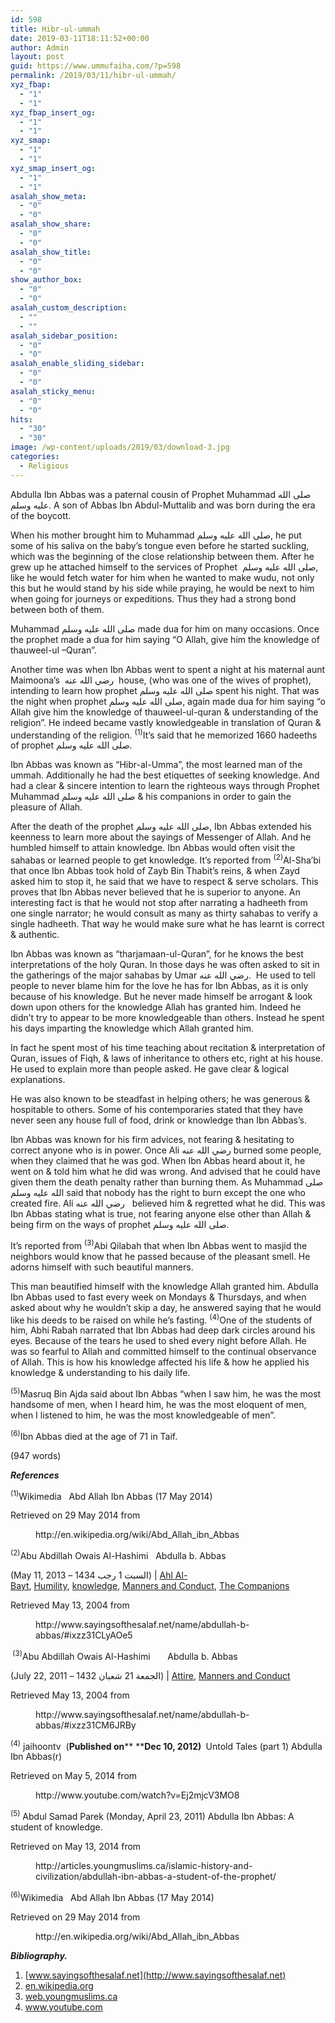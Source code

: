 ```yaml
---
id: 598
title: Hibr-ul-ummah
date: 2019-03-11T18:11:52+00:00
author: Admin
layout: post
guid: https://www.ummufaiha.com/?p=598
permalink: /2019/03/11/hibr-ul-ummah/
xyz_fbap:
  - "1"
  - "1"
xyz_fbap_insert_og:
  - "1"
  - "1"
xyz_smap:
  - "1"
  - "1"
xyz_smap_insert_og:
  - "1"
  - "1"
asalah_show_meta:
  - "0"
  - "0"
asalah_show_share:
  - "0"
  - "0"
asalah_show_title:
  - "0"
  - "0"
show_author_box:
  - "0"
  - "0"
asalah_custom_description:
  - ""
  - ""
asalah_sidebar_position:
  - "0"
  - "0"
asalah_enable_sliding_sidebar:
  - "0"
  - "0"
asalah_sticky_menu:
  - "0"
  - "0"
hits:
  - "30"
  - "30"
image: /wp-content/uploads/2019/03/download-3.jpg
categories:
  - Religious
---
```

Abdulla Ibn Abbas was a paternal cousin of Prophet Muhammad صلى الله عليه وسلم. A son of Abbas Ibn Abdul-Muttalib and was born during the era of the boycott.

When his mother brought him to Muhammad صلى الله عليه وسلم, he put some of his saliva on the baby’s tongue even before he started suckling, which was the beginning of the close relationship between them. After he grew up he attached himself to the services of Prophet &nbsp;صلى الله عليه وسلم, like he would fetch water for him when he wanted to make wudu, not only this but he would stand by his side while praying, he would be next to him when going for journeys or expeditions. Thus they had a strong bond between both of them. 

Muhammad صلى الله عليه وسلم made dua for him on many occasions. Once the prophet made a dua for him saying “O Allah, give him the knowledge of thauweel-ul –Quran”.

Another time was when Ibn Abbas went to spent a night at his maternal aunt Maimoona’s&nbsp; رضي الله عنه &nbsp;house, (who was one of the wives of prophet), intending to learn how prophet صلى الله عليه وسلم spent his night. That was the night when prophet صلى الله عليه وسلم, again made dua for him saying “o Allah give him the knowledge of thauweel-ul-quran & understanding of the religion”. He indeed became vastly knowledgeable in translation of Quran & understanding of the religion. <sup>(1)</sup>It’s said that he memorized 1660 hadeeths of prophet صلى الله عليه وسلم.

Ibn Abbas was known as “Hibr-al-Umma”, the most learned man of the ummah. Additionally he had the best etiquettes of seeking knowledge. And had a clear & sincere intention to learn the righteous ways through Prophet Muhammad صلى الله عليه وسلم & his companions in order to gain the pleasure of Allah. 

After the death of the prophet صلى الله عليه وسلم, Ibn Abbas extended his keenness to learn more about the sayings of Messenger of Allah. And he humbled himself to attain knowledge. Ibn Abbas would often visit the sahabas or learned people to get knowledge. It&#8217;s reported from <sup>(2)</sup>Al-Sha’bi&nbsp; that once Ibn Abbas took hold of Zayb Bin Thabit’s reins, & when Zayd asked him to stop it, he said that we have to respect & serve scholars. This proves that Ibn Abbas never believed that he is superior to anyone. An interesting fact is that he would not stop after narrating a hadheeth from one single narrator; he would consult as many as thirty sahabas to verify a single hadheeth. That way he would make sure what he has learnt is correct & authentic.

Ibn Abbas was known as “tharjamaan-ul-Quran”, for he knows the best interpretations of the holy Quran. In those days he was often asked to sit in the gatherings of the major sahabas by Umar رضي الله عنه.&nbsp; He used to tell people to never blame him for the love he has for Ibn Abbas, as it is only because of his knowledge. But he never made himself be arrogant & look down upon others for the knowledge Allah has granted him. Indeed he didn’t try to appear to be more knowledgeable than others. Instead he spent his days imparting the knowledge which Allah granted him. 

In fact he spent most of his time teaching about recitation & interpretation of Quran, issues of Fiqh, & laws of inheritance to others etc, right at his house. He used to explain more than people asked. He gave clear & logical explanations. 

He was also known to be steadfast in helping others; he was generous & hospitable to others. Some of his contemporaries stated that they have never seen any house full of food, drink or knowledge than Ibn Abbas’s.

Ibn Abbas was known for his firm advices, not fearing & hesitating to correct anyone who is in power. Once Ali رضي الله عنه burned some people, when they claimed that he was god. When Ibn Abbas heard about it, he went on & told him what he did was wrong. And advised that he could have given them the death penalty rather than burning them. As Muhammad صلى الله عليه وسلم said that nobody has the right to burn except the one who created fire. Ali رضي الله عنه&nbsp;&nbsp; believed him & regretted what he did. This was Ibn Abbas stating what is true, not fearing anyone else other than Allah & being firm on the ways of prophet صلى الله عليه وسلم.

It’s reported from <sup>(3)</sup>Abi Qilabah that when Ibn Abbas went to masjid the neighbors would know that he passed because of the pleasant smell. He adorns himself with such beautiful manners.

This man beautified himself with the knowledge Allah granted him. Abdulla Ibn Abbas used to fast every week on Mondays & Thursdays, and when asked about why he wouldn’t skip a day, he answered saying that he would like his deeds to be raised on while he’s fasting. <sup>(4)</sup>One of the students of him, Abhi Rabah narrated that Ibn Abbas had deep dark circles around his eyes. Because of the tears he used to shed every night before Allah. He was so fearful to Allah and committed himself to the continual observance of Allah. This is how his knowledge affected his life & how he applied his knowledge & understanding to his daily life.

<sup>(5)</sup>Masruq Bin Ajda said about Ibn Abbas “when I saw him, he was the most handsome of men, when I heard him, he was the most eloquent of men, when I listened to him, he was the most knowledgeable of men”.

<sup>(6)</sup>Ibn Abbas died at the age of 71 in Taif.

(947 words)

**_References_** 

<sup>(1)</sup>Wikimedia&nbsp;&nbsp; Abd Allah Ibn Abbas (17 May 2014) 

Retrieved on 29 May 2014 from<figure class="wp-block-embed">

<div class="wp-block-embed__wrapper">
  http://en.wikipedia.org/wiki/Abd_Allah_ibn_Abbas
</div></figure> 

<sup>(2)</sup>Abu Abdillah Owais Al-Hashimi&nbsp;&nbsp; Abdulla b. Abbas

(May 11, 2013 &#8211; السبت 1 رجب 1434) |&nbsp;[Ahl Al-Bayt](http://www.sayingsofthesalaf.net/topic/ahl-al-bayt/),&nbsp;[Humility](http://www.sayingsofthesalaf.net/topic/humility/),&nbsp;[knowledge](http://www.sayingsofthesalaf.net/topic/knowledge/),&nbsp;[Manners and Conduct](http://www.sayingsofthesalaf.net/topic/manners-and-conduct/),&nbsp;[The Companions](http://www.sayingsofthesalaf.net/topic/the-companions/)

Retrieved May 13, 2004 from<figure class="wp-block-embed">

<div class="wp-block-embed__wrapper">
  http://www.sayingsofthesalaf.net/name/abdullah-b-abbas/#ixzz31CLyAOe5
</div></figure> 

<sup>&nbsp;(3)</sup>Abu Abdillah Owais Al-Hashimi&nbsp;&nbsp;&nbsp;&nbsp;&nbsp;&nbsp; Abdulla b. Abbas

(July 22, 2011 &#8211; الجمعة 21 شعبان 1432) |&nbsp;[Attire](http://www.sayingsofthesalaf.net/topic/attire/),&nbsp;[Manners and Conduct](http://www.sayingsofthesalaf.net/topic/manners-and-conduct/)

Retrieved May 13, 2004 from<figure class="wp-block-embed">

<div class="wp-block-embed__wrapper">
  http://www.sayingsofthesalaf.net/name/abdullah-b-abbas/#ixzz31CM6JRBy
</div></figure> 

<sup>(4)</sup> jaihoontv&nbsp; (**Published on****&nbsp;****Dec 10, 2012)&nbsp;** Untold Tales (part 1) Abdulla Ibn Abbas(r)&nbsp;&nbsp; 

Retrieved on May 5, 2014 from<figure class="wp-block-embed">

<div class="wp-block-embed__wrapper">
  http://www.youtube.com/watch?v=Ej2mjcV3MO8
</div></figure> 

<sup>(5)</sup> Abdul Samad Parek (Monday, April 23, 2011) Abdulla Ibn Abbas: A student of knowledge.

Retrieved on May 13, 2014 from<figure class="wp-block-embed">

<div class="wp-block-embed__wrapper">
  http://articles.youngmuslims.ca/islamic-history-and-civilization/abdullah-ibn-abbas-a-student-of-the-prophet/
</div></figure> 

<sup>(6)</sup>Wikimedia&nbsp;&nbsp; Abd Allah Ibn Abbas (17 May 2014) 

Retrieved on 29 May 2014 from<figure class="wp-block-embed">

<div class="wp-block-embed__wrapper">
  http://en.wikipedia.org/wiki/Abd_Allah_ibn_Abbas
</div></figure> 

**_Bibliography._**

  1. [www.sayingsofthesalaf.net](http://www.sayingsofthesalaf.net)
  2. [en.wikipedia.org](http://en.wikipedia.org/wiki/Abd_Allah_ibn_Abbas)
  3. [web.youngmuslims.ca](http://articles.youngmuslims.ca/islamic-history-and-civilization/abdullah-ibn-abbas-a-student-of-the-prophet/)
  4. www.youtube.com
